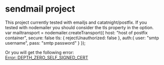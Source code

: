 # sendmail project

This project currently tested with emailjs and catatnight/postfix. If you tested with nodemailer you should consider the tls property in the option.  
    var mailtransport = nodemailer.createTransport({
        host: "host of postfix container",
	secure: false
	tls: {
            rejectUnauthorized: false
        },
	auth:{
	    user: "smtp username",
	    pass: "smtp password"
	}
    });

Or you will get the following error:  
[Error: DEPTH_ZERO_SELF_SIGNED_CERT](https://stackoverflow.com/questions/28259239/nodemailer-depth-zero-self-signed-cert)
